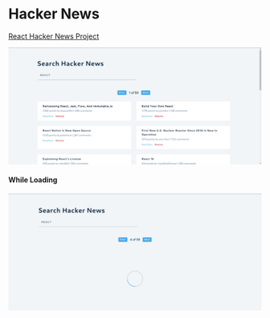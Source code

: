# Hacker News

[React Hacker News Project](https://react-hackers-news-project.netlify.app/)

![alt text](image.png)

#### While Loading

![alt text](image-1.png)
